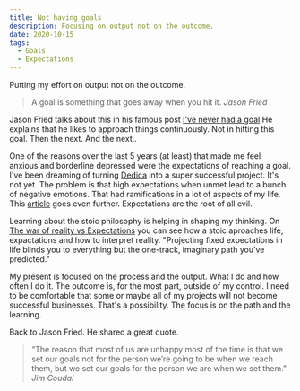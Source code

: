 ```yaml
---
title: Not having goals
description: Focusing on output not on the outcome.
date: 2020-10-15
tags:
  - Goals
  - Expectations
---
```

Putting my effort on output not on the outcome.

> A goal is something that goes away when you hit it.
> _Jason Fried_

Jason Fried talks about this in his famous post [I've never had a goal](https://m.signalvnoise.com/ive-never-had-a-goal/) He explains that he likes to approach things continuously. Not in hitting this goal. Then the next. And the next..

One of the reasons over the last 5 years (at least) that made me feel anxious and borderline depressed were the expectations of reaching a goal. I've been dreaming of turning [Dedica](https://dedica.co) into a super successful project. It's not yet. The problem is that high expectations when unmet lead to a bunch of negative emotions. That had ramifications in a lot of aspects of my life. This [article](https://www.simplemindfulness.com/why-expectations-are-evil/) goes even further. Expectations are the root of all evil.

Learning about the stoic philosophy is helping in shaping my thinking. On [The war of reality vs Expectations](https://dailystoic.com/reality-vs-expectations/) you can see how a stoic aproaches life, expactations and how to interpret reality. "Projecting fixed expectations in life blinds you to everything but the one-track, imaginary path you’ve predicted."

My present is focused on the process and the output. What I do and how often I do it. The outcome is, for the most part, outside of my control. I need to be comfortable that some or maybe all of my projects will not become successful businesses. That's a possibility. The focus is on the path and the learning.

Back to Jason Fried. He shared a great quote.

> “The reason that most of us are unhappy most of the time is that we set our goals not for the person we’re going to be when we reach them, but we set our goals for the person we are when we set them."
> _Jim Coudal_


